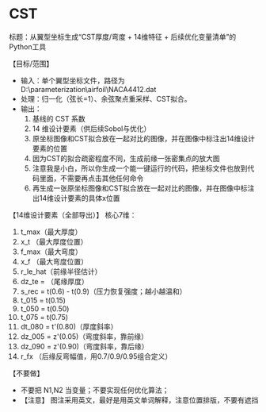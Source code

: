 # CST
标题：从翼型坐标生成“CST厚度/弯度 + 14维特征  + 后续优化变量清单”的Python工具

【目标/范围】
- 输入：单个翼型坐标文件，路径为D:\parameterization\airfoil\NACA4412.dat
- 处理：归一化（弦长=1）、余弦聚点重采样、CST拟合。
- 输出：
  1) 基线的 CST 系数
  2) 14 维设计要素（供后续Sobol与优化）
  3) 原坐标图像和CST拟合放在一起对比的图像，并在图像中标注出14维设计要素的位置
  4) 因为CST的拟合疏密程度不同，生成前缘一张密集点的放大图
  5) 注意我是小白，所以你生成一个能一键运行的代码，把坐标文件也放到代码里面，不需要再点击其他任何命令
  6) 再生成一张原坐标图像和CST拟合放在一起对比的图像，并在图像中标注出14维设计要素的具体x位置

【14维设计要素（全部导出）】
核心7维：
1) t_max（最大厚度）
2) x_t  （最大厚度位置）
3) f_max（最大弯度）
4) x_f  （最大弯度位置）
5) r_le_hat（前缘半径估计）
6) dz_te = （尾缘厚度）
7) s_rec = t(0.6) - t(0.9)（压力恢复强度；越小越温和）
8)  t_015 = t(0.15)
9)  t_050 = t(0.50)
10) t_075 = t(0.75)
11) dt_080 = t'(0.80)（厚度斜率）
12) dz_005 = z'(0.05)（弯度斜率，靠前缘）
13) dz_090 = z'(0.90)（弯度斜率，靠后缘）
14) r_fx （后缘反弯幅值，用0.7/0.9/0.95组合定义）


【不要做】
- 不要把 N1,N2 当变量；不要实现任何优化算法；
- 【注意】
图注采用英文，最好是用英文单词解释，注意位置排版，不要有遮挡

